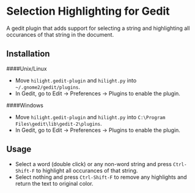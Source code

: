 Selection Highlighting for Gedit
================================

A gedit plugin that adds support for selecting a string and highlighting all occurances of that string in the document.

Installation
--------------

####Unix/Linux
* Move `hilight.gedit-plugin` and `hilight.py` into `~/.gnome2/gedit/plugins`.
* In Gedit, go to Edit &rarr; Preferences &rarr; Plugins to enable the plugin.

####Windows
* Move `hilight.gedit-plugin` and `hilight.py` into `C:\Program Files\gedit\lib\gedit-2\plugins`.
* In Gedit, go to Edit &rarr; Preferences &rarr; Plugins to enable the plugin.

Usage
--------

* Select a word (double click) or any non-word string and press `Ctrl-Shift-F` to highlight all occurances of that string.
* Select nothing and press `Ctrl-Shift-F` to remove any highlights and return the text to original color.